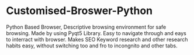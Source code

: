# Customised-Broswer-Python
Python Based Browser, Descriptive browsing environment for safe browsing. 
Made by using Pyqt5 Library. 
Easy to navigate through and eays to interract with browser. 
Makes SEO Keyword research and other research habits easy, without switching too and fro to incongnito and other tabs. 
